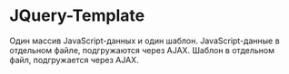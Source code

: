 # JQuery-Template

Один массив JavaScript-данных и один шаблон.
JavaScript-данные в отдельном файле, подгружаются через AJAX.
Шаблон в отдельном файл, подгружается через AJAX.
